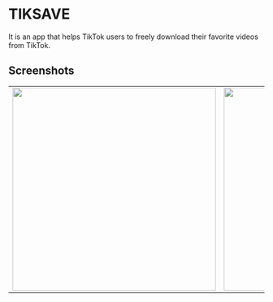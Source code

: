 # TIKSAVE
It is an app that helps TikTok users to freely download their favorite videos from TikTok.


## Screenshots

<table style="width:100%">
  <tr>
    <td><img src="https://github.com/Clavius4/TICTACTOE-GOLD-/blob/main/Screenshots/tik1.png" width="400"></td>
    <td><img src="https://github.com/Clavius4/TICTACTOE-GOLD-/blob/master/Screenshots/tik2.png" width="400"></td>
    <td><img src="https://github.com/Clavius4/TICTACTOE-GOLD-/blob/master/Screenshots/tik3.png" width="400"></td>
  </tr>
</table>

